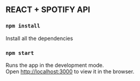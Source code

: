 ## REACT + SPOTIFY API

### `npm install`

Install all the dependencies<br>


### `npm start`

Runs the app in the development mode.<br>
Open [http://localhost:3000](http://localhost:3000) to view it in the browser.
